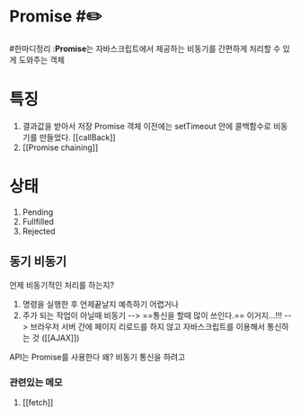 ---
---

# Promise #✏️

#한마디정리 :**Promise**는 자바스크립트에서 제공하는 비동기를 간편하게 처리할 수 있게 도와주는 객체

# 특징 
1. 결과값을 받아서 저장 
Promise 객체 이전에는 setTimeout 안에 콜백함수로 비동기를 만들었다.
[[callBack]]
2. [[Promise  chaining]] 

# 상태 

1. Pending 
2. Fullfilled
3. Rejected


## 동기 비동기

언제 비동기적인 처리를 하는지?
1. 명령을 실행한 후 언제끝날지 예측하기 어렵거나 
2. 주가 되는 작업이 아닐때 비동기
--> ==통신을 할때 많이 쓰인다.==  이거지...!!!
--> 브라우저 서버 간에 페이지 리로드를 하지 않고 자바스크립트를 이용해서 통신하는 것 ([[AJAX]]) 

API는 Promise를 사용한다 왜? 비동기 통신을 하려고



### 관련있는 메모 
1. [[fetch]]
